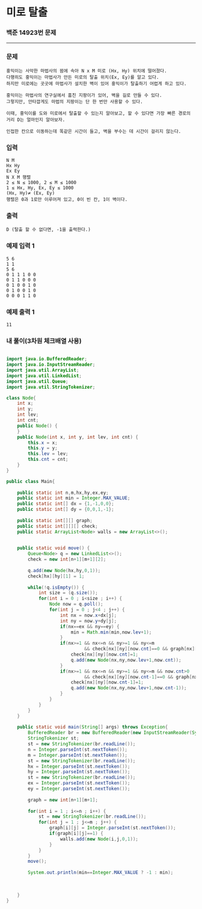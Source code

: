 # 미로 탈출

### 백준 14923번 문제

------------

### 문제

    홍익이는 사악한 마법사의 꾐에 속아 N x M 미로 (Hx, Hy) 위치에 떨어졌다. 
    다행히도 홍익이는 마법사가 만든 미로의 탈출 위치(Ex, Ey)를 알고 있다. 
    하지만 미로에는 곳곳에 마법사가 설치한 벽이 있어 홍익이가 탈출하기 어렵게 하고 있다.

    홍익이는 마법사의 연구실에서 훔친 지팡이가 있어, 벽을 길로 만들 수 있다. 
    그렇지만, 안타깝게도 마법의 지팡이는 단 한 번만 사용할 수 있다.

    이때, 홍익이를 도와 미로에서 탈출할 수 있는지 알아보고, 할 수 있다면 가장 빠른 경로의 거리 D는 얼마인지 알아보자.

    인접한 칸으로 이동하는데 똑같은 시간이 들고, 벽을 부수는 데 시간이 걸리지 않는다.

### 입력

    N M
    Hx Hy
    Ex Ey
    N X M 행렬
    2 ≤ N ≤ 1000, 2 ≤ M ≤ 1000
    1 ≤ Hx, Hy, Ex, Ey ≤ 1000
    (Hx, Hy)≠ (Ex, Ey)
    행렬은 0과 1로만 이루어져 있고, 0이 빈 칸, 1이 벽이다.

 ### 출력

    D (탈출 할 수 없다면, -1을 출력한다.)

### 예제 입력 1 

    5 6
    1 1
    5 6
    0 1 1 1 0 0
    0 1 1 0 0 0
    0 1 0 0 1 0
    0 1 0 0 1 0
    0 0 0 1 1 0

### 예제 출력 1 

    11

### 내 풀이(3차원 체크배열 사용)

```java

import java.io.BufferedReader;
import java.io.InputStreamReader;
import java.util.ArrayList;
import java.util.LinkedList;
import java.util.Queue;
import java.util.StringTokenizer;

class Node{
	int x;
	int y;
	int lev;
	int cnt;
	public Node() {
	}
	public Node(int x, int y, int lev, int cnt) {
		this.x = x;
		this.y = y;
		this.lev = lev;
		this.cnt = cnt;
	}
}

public class Main{
	
	public static int n,m,hx,hy,ex,ey;
	public static int min = Integer.MAX_VALUE;
	public static int[] dx = {1,-1,0,0};
	public static int[] dy = {0,0,1,-1};
	
	public static int[][] graph;
	public static int[][][] check;
	public static ArrayList<Node> walls = new ArrayList<>();

	
	public static void move() {
		Queue<Node> q = new LinkedList<>();
		check = new int[n+1][m+1][2];
		
		q.add(new Node(hx,hy,0,1));
		check[hx][hy][1] = 1;
		
		while(!q.isEmpty()) {
			int size = (q.size());
			for(int i = 0 ; i<size ; i++) {
				Node now = q.poll();
				for(int j = 0 ; j<4 ; j++) {
					int nx = now.x+dx[j];
					int ny = now.y+dy[j];
					if(nx==ex && ny==ey) {
						min = Math.min(min,now.lev+1);
					}
					if(nx>=1 && nx<=n && ny>=1 && ny<=m 
							 && check[nx][ny][now.cnt]==0 && graph[nx][ny]==0) {
						check[nx][ny][now.cnt]=1;
						q.add(new Node(nx,ny,now.lev+1,now.cnt));
					}
					if(nx>=1 && nx<=n && ny>=1 && ny<=m && now.cnt>0
							 && check[nx][ny][now.cnt-1]==0 && graph[nx][ny]==1) {
						check[nx][ny][now.cnt-1]=1;
						q.add(new Node(nx,ny,now.lev+1,now.cnt-1));
					}
				}
			}
		}
	}
	
	public static void main(String[] args) throws Exception{
		BufferedReader br = new BufferedReader(new InputStreamReader(System.in));
		StringTokenizer st;
		st = new StringTokenizer(br.readLine());
		n = Integer.parseInt(st.nextToken());
		m = Integer.parseInt(st.nextToken());
		st = new StringTokenizer(br.readLine());
		hx = Integer.parseInt(st.nextToken());
		hy = Integer.parseInt(st.nextToken());
		st = new StringTokenizer(br.readLine());
		ex = Integer.parseInt(st.nextToken());
		ey = Integer.parseInt(st.nextToken());
		
		graph = new int[n+1][m+1];
		
		for(int i = 1 ; i<=n ; i++) {
			st = new StringTokenizer(br.readLine());
			for(int j = 1 ; j<=m ; j++) {
				graph[i][j] = Integer.parseInt(st.nextToken());
				if(graph[i][j]==1) {
					walls.add(new Node(i,j,0,1));
				}
			}
		}
		move();
		
		System.out.println(min==Integer.MAX_VALUE ? -1 : min);
		
		
		
	}
}

```